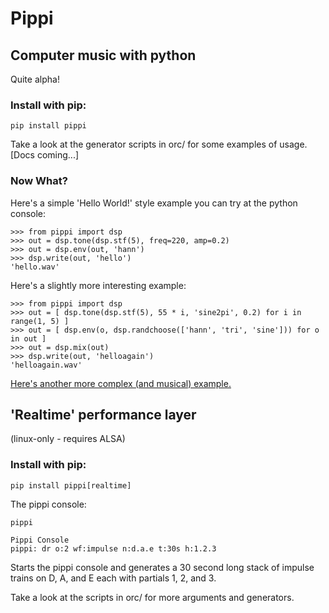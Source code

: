 # Pippi
## Computer music with python

Quite alpha!

### Install with pip:
    
    pip install pippi

Take a look at the generator scripts in orc/ for some examples of usage. [Docs coming...]

### Now What?

Here's a simple 'Hello World!' style example you can try at the python console:

    >>> from pippi import dsp
    >>> out = dsp.tone(dsp.stf(5), freq=220, amp=0.2)
    >>> out = dsp.env(out, 'hann')
    >>> dsp.write(out, 'hello')
    'hello.wav'

Here's a slightly more interesting example:

    >>> from pippi import dsp
    >>> out = [ dsp.tone(dsp.stf(5), 55 * i, 'sine2pi', 0.2) for i in range(1, 5) ]
    >>> out = [ dsp.env(o, dsp.randchoose(['hann', 'tri', 'sine'])) for o in out ]
    >>> out = dsp.mix(out)
    >>> dsp.write(out, 'helloagain')
    'helloagain.wav'

[Here's another more complex (and musical) example.](docs/example.md)

## 'Realtime' performance layer 
(linux-only - requires ALSA)

### Install with pip: 

    pip install pippi[realtime]

The pippi console:

    pippi

    Pippi Console
    pippi: dr o:2 wf:impulse n:d.a.e t:30s h:1.2.3

Starts the pippi console and generates a 30 second long stack of impulse trains on D, A, and E each with partials 1, 2, and 3.

Take a look at the scripts in orc/ for more arguments and generators.
